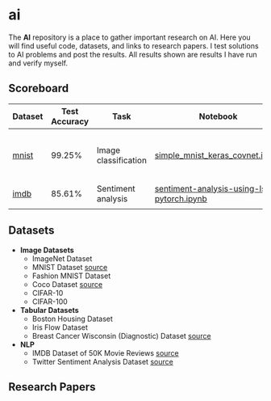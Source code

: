# ai

The **AI** repository is a place to gather important research on AI. Here you will find useful code, datasets, and links to research papers. I test solutions to AI problems and post the results. All results shown are results I have run and verify myself. 



## Scoreboard



| Dataset                                                      | Test Accuracy | Task                 | Notebook                                                     | Model                           | Frameworks        |
| ------------------------------------------------------------ | ------------- | -------------------- | ------------------------------------------------------------ | ------------------------------- | ----------------- |
| [mnist](https://www.tensorflow.org/datasets/catalog/mnist)   | 99.25%        | Image classification | [simple_mnist_keras_covnet.ipynb](./image-datasets/mnist/simple_mnist_keras_covnet.ipynb) | simple 4 layer CNN with dropout | Keras, Tensorflow |
| [imdb](https://www.kaggle.com/datasets/lakshmi25npathi/imdb-dataset-of-50k-movie-reviews) | 85.61%        | Sentiment analysis   | [sentiment-analysis-using-lstm-pytorch.ipynb](./nlp-datasets/imdb/sentiment-analysis-using-lstm-pytorch.ipynb) | LSTM                            | PyTorch           |
|                                                              |               |                      |                                                              |                                 |                   |



## Datasets



* **Image Datasets**
  * ImageNet Dataset
  * MNIST Dataset [source](http://yann.lecun.com/exdb/mnist/)
  * Fashion MNIST Dataset
  * Coco Dataset [source](https://cocodataset.org/#home)
  * CIFAR-10
  * CIFAR-100
* **Tabular Datasets**
  * Boston Housing Dataset
  * Iris Flow Dataset
  * Breast Cancer Wisconsin (Diagnostic) Dataset [source](https://archive.ics.uci.edu/ml/datasets/breast+cancer+wisconsin+(diagnostic))
* **NLP**
  * IMDB Dataset of 50K Movie Reviews [source](https://www.kaggle.com/datasets/lakshmi25npathi/imdb-dataset-of-50k-movie-reviews)
  * Twitter Sentiment Analysis Dataset [source](https://www.kaggle.com/datasets/kazanova/sentiment140)



## Research Papers




